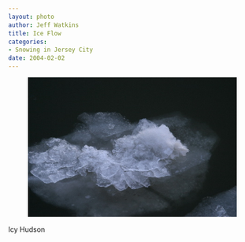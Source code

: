 ```yaml
--- 
layout: photo
author: Jeff Watkins
title: Ice Flow
categories: 
- Snowing in Jersey City
date: 2004-02-02
---
```


<figure><img class="photo" src="/photos/IMG_0637.jpg"></figure>

Icy Hudson

